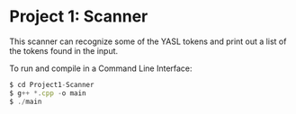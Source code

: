# Project 1: Scanner

This scanner can recognize some of the YASL tokens and print out a list of the tokens found in the input.

To run and compile in a Command Line Interface:
```javascript
$ cd Project1-Scanner
$ g++ *.cpp -o main
$ ./main
```